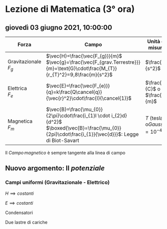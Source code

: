 

# Lezione di Matematica (3° ora)

## giovedì 03 giugno 2021, 10:00:00




|Forza|Campo|Unità di misura|
|---|---|---|
|Gravitazionale<br/>$F_{g}$|$\vec{H}=\frac{\vec{F_{g}}}{m}$<br />$\vec{g}=\frac{\vec{F_{grav.Terrestre}}}{m}=\text{G}\cdot\frac{M_{T}}{r_{T}^2}=9,8\frac{m}{s^2}$|$\frac{m}{s^2}$|
|Elettrica<br />$F_{e}$|$\vec{E}=\frac{\vec{F_{e}}}{q}=k\frac{Q\cancel{q}}{\vec{r}^2}\cdot\frac{I}{\cancel{1}}$|$\frac{N}{C}$ o $\frac{V}{m}$|
|Magnetica<br />$F_{m}$|$\vec{B}=\frac{\mu_{0}}{2\pi}\cdot\frac{i_{1}l \cdot i_{2}d}{d^2}$<br />$\boxed{\vec{B}=\frac{\mu_{0}}{2pi}\cdot\frac{i_{1}}{\vec{d}}}$: Legge di Biot-Savart|$T$ (tesla)<br />o$Gauss=10^{-4}T$


Il $Campo\,magnetico$ è sempre tangente alla linea di campo

## Nuovo argomento: Il $potenziale$


### Campi uniformi (Gravitazionale - Elettrico)

$H\implies costanti$

$E\implies costanti$


Condensatori

Due lastre di cariche 
<!--stackedit_data:
eyJoaXN0b3J5IjpbMTA4MDE1ODIxMCwyNzI0MjAyMDBdfQ==
-->